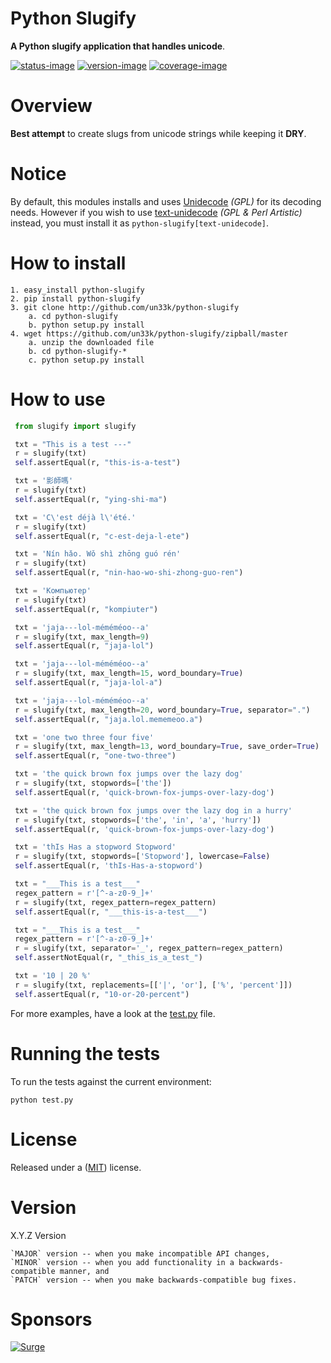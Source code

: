 Python Slugify
====================

**A Python slugify application that handles unicode**.

[![status-image]][status-link]
[![version-image]][version-link]
[![coverage-image]][coverage-link]

Overview
====================

**Best attempt** to create slugs from unicode strings while keeping it **DRY**.

Notice
====================

By default, this modules installs and uses [Unidecode](https://github.com/avian2/unidecode) *(GPL)* for its decoding needs.  However if you wish to use [text-unidecode](https://github.com/kmike/text-unidecode) *(GPL & Perl Artistic)* instead, you must
install it as `python-slugify[text-unidecode]`.


How to install
====================

    1. easy_install python-slugify
    2. pip install python-slugify
    3. git clone http://github.com/un33k/python-slugify
        a. cd python-slugify
        b. python setup.py install
    4. wget https://github.com/un33k/python-slugify/zipball/master
        a. unzip the downloaded file
        b. cd python-slugify-*
        c. python setup.py install


How to use
====================

   ```python
    from slugify import slugify

    txt = "This is a test ---"
    r = slugify(txt)
    self.assertEqual(r, "this-is-a-test")

    txt = '影師嗎'
    r = slugify(txt)
    self.assertEqual(r, "ying-shi-ma")

    txt = 'C\'est déjà l\'été.'
    r = slugify(txt)
    self.assertEqual(r, "c-est-deja-l-ete")

    txt = 'Nín hǎo. Wǒ shì zhōng guó rén'
    r = slugify(txt)
    self.assertEqual(r, "nin-hao-wo-shi-zhong-guo-ren")

    txt = 'Компьютер'
    r = slugify(txt)
    self.assertEqual(r, "kompiuter")

    txt = 'jaja---lol-méméméoo--a'
    r = slugify(txt, max_length=9)
    self.assertEqual(r, "jaja-lol")

    txt = 'jaja---lol-méméméoo--a'
    r = slugify(txt, max_length=15, word_boundary=True)
    self.assertEqual(r, "jaja-lol-a")

    txt = 'jaja---lol-méméméoo--a'
    r = slugify(txt, max_length=20, word_boundary=True, separator=".")
    self.assertEqual(r, "jaja.lol.mememeoo.a")

    txt = 'one two three four five'
    r = slugify(txt, max_length=13, word_boundary=True, save_order=True)
    self.assertEqual(r, "one-two-three")

    txt = 'the quick brown fox jumps over the lazy dog'
    r = slugify(txt, stopwords=['the'])
    self.assertEqual(r, 'quick-brown-fox-jumps-over-lazy-dog')

    txt = 'the quick brown fox jumps over the lazy dog in a hurry'
    r = slugify(txt, stopwords=['the', 'in', 'a', 'hurry'])
    self.assertEqual(r, 'quick-brown-fox-jumps-over-lazy-dog')

    txt = 'thIs Has a stopword Stopword'
    r = slugify(txt, stopwords=['Stopword'], lowercase=False)
    self.assertEqual(r, 'thIs-Has-a-stopword')

    txt = "___This is a test___"
    regex_pattern = r'[^-a-z0-9_]+'
    r = slugify(txt, regex_pattern=regex_pattern)
    self.assertEqual(r, "___this-is-a-test___")

    txt = "___This is a test___"
    regex_pattern = r'[^-a-z0-9_]+'
    r = slugify(txt, separator='_', regex_pattern=regex_pattern)
    self.assertNotEqual(r, "_this_is_a_test_")

    txt = '10 | 20 %'
    r = slugify(txt, replacements=[['|', 'or'], ['%', 'percent']])
    self.assertEqual(r, "10-or-20-percent")

   ```
   
For more examples, have a look at the [test.py](test.py) file.


Running the tests
====================

To run the tests against the current environment:

    python test.py


License
====================

Released under a ([MIT](LICENSE)) license.


Version
====================
X.Y.Z Version

    `MAJOR` version -- when you make incompatible API changes,
    `MINOR` version -- when you add functionality in a backwards-compatible manner, and
    `PATCH` version -- when you make backwards-compatible bug fixes.

[status-image]: https://secure.travis-ci.org/un33k/python-slugify.png?branch=master
[status-link]: http://travis-ci.org/un33k/python-slugify?branch=master

[version-image]: https://img.shields.io/pypi/v/python-slugify.svg
[version-link]: https://pypi.python.org/pypi/python-slugify

[coverage-image]: https://coveralls.io/repos/un33k/python-slugify/badge.svg
[coverage-link]: https://coveralls.io/r/un33k/python-slugify

[download-image]: https://img.shields.io/pypi/dm/python-slugify.svg
[download-link]: https://pypi.python.org/pypi/python-slugify


Sponsors
====================

[![Surge](https://www.surgeforward.com/wp-content/themes/understrap-master/images/logo.png)](https://github.com/surgeforward)
